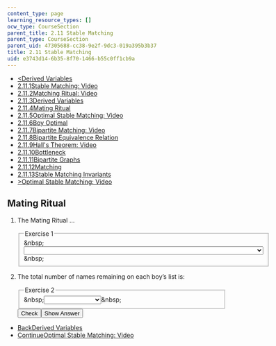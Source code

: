 ```yaml
---
content_type: page
learning_resource_types: []
ocw_type: CourseSection
parent_title: 2.11 Stable Matching
parent_type: CourseSection
parent_uid: 47305688-cc38-9e2f-9dc3-019a395b3b37
title: 2.11 Stable Matching
uid: e3743d14-6b35-8f70-1466-b55c0ff1cb9a
---
```

<ul class="navigation pagination"><li id="top_bck_btn"><a href='/courses/electrical-engineering-and-computer-science/6-042j-mathematics-for-computer-science-spring-2015/structures/stable-matching/derived-variables-0';><<span>Derived Variables</span></a></li><li id="flp_btn_1" ><a href='/courses/electrical-engineering-and-computer-science/6-042j-mathematics-for-computer-science-spring-2015/structures/stable-matching'>2.11.1<span>Stable Matching: Video</span></a></li><li id="flp_btn_2" ><a href='/courses/electrical-engineering-and-computer-science/6-042j-mathematics-for-computer-science-spring-2015/structures/stable-matching/matching-ritual-video'>2.11.2<span>Matching Ritual: Video</span></a></li><li id="flp_btn_3" ><a href='/courses/electrical-engineering-and-computer-science/6-042j-mathematics-for-computer-science-spring-2015/structures/stable-matching/derived-variables-0'>2.11.3<span>Derived Variables</span></a></li><li id="flp_btn_4" class="button_selected"><a href='/courses/electrical-engineering-and-computer-science/6-042j-mathematics-for-computer-science-spring-2015/structures/stable-matching/mating-ritual-0'>2.11.4<span>Mating Ritual</span></a></li><li id="flp_btn_5" ><a href='/courses/electrical-engineering-and-computer-science/6-042j-mathematics-for-computer-science-spring-2015/structures/stable-matching/optimal-stable-matching-video'>2.11.5<span>Optimal Stable Matching: Video</span></a></li><li id="flp_btn_6" ><a href='/courses/electrical-engineering-and-computer-science/6-042j-mathematics-for-computer-science-spring-2015/structures/stable-matching/boy-optimal'>2.11.6<span>Boy Optimal</span></a></li><li id="flp_btn_7" ><a href='/courses/electrical-engineering-and-computer-science/6-042j-mathematics-for-computer-science-spring-2015/structures/stable-matching/bipartite-matching-video'>2.11.7<span>Bipartite Matching: Video</span></a></li><li id="flp_btn_8" ><a href='/courses/electrical-engineering-and-computer-science/6-042j-mathematics-for-computer-science-spring-2015/structures/stable-matching/bipartite-equivalence-relation'>2.11.8<span>Bipartite Equivalence Relation</span></a></li><li id="flp_btn_9" ><a href='/courses/electrical-engineering-and-computer-science/6-042j-mathematics-for-computer-science-spring-2015/structures/stable-matching/hall-s-theorem-video'>2.11.9<span>Hall's Theorem: Video</span></a></li><li id="flp_btn_10" ><a href='/courses/electrical-engineering-and-computer-science/6-042j-mathematics-for-computer-science-spring-2015/structures/stable-matching/bottleneck-3'>2.11.10<span>Bottleneck</span></a></li><li id="flp_btn_11" ><a href='/courses/electrical-engineering-and-computer-science/6-042j-mathematics-for-computer-science-spring-2015/structures/stable-matching/bipartite-graphs-5'>2.11.11<span>Bipartite Graphs</span></a></li><li id="flp_btn_12" ><a href='/courses/electrical-engineering-and-computer-science/6-042j-mathematics-for-computer-science-spring-2015/structures/stable-matching/matching'>2.11.12<span>Matching</span></a></li><li id="flp_btn_13" ><a href='/courses/electrical-engineering-and-computer-science/6-042j-mathematics-for-computer-science-spring-2015/structures/stable-matching/stable-matching-invariants'>2.11.13<span>Stable Matching Invariants</span></a></li><li id="top_continue_btn"><a href='/courses/electrical-engineering-and-computer-science/6-042j-mathematics-for-computer-science-spring-2015/structures/stable-matching/optimal-stable-matching-video';>><span>Optimal Stable Matching: Video</span></a></li></ul><h2 class="subhead">Mating Ritual</h2><div class="self_assessment">
<ol display_name="Mating Ritual" url_name="Mating_Ritual_2">
<li>
<div id="Q1_div" class="problem_question"><p>The Mating Ritual ...</p><fieldset><legend class="visually-hidden">Exercise 1</legend><div class="choice"><label id="Q1_label"><span id="Q1_aria_status" tabindex="-1" class="visually-hidden">&amp;nbsp;</span><select onchange="numericTypedOrDropDownSelected(1)" id="Q1_select" class="problem_text_input"><option correct="false"></option><option correct="false">is deterministic and always produces the same matching, which may or may not be stable</option><option correct="false">requires that no 2 boys have the same list</option><option correct="false">terminates with only stable matchings, but not necessarily the same one</option><option correct="true">is deterministic and always produces the same unique stable matchings</option></select><span style="display:none;" id="Q1_ans_span" tabindex="-1">  is deterministic and always produces the same unique stable matchings</span><span id="Q1_normal_status" class="nostatus" aria-hidden="true">&amp;nbsp;</span></label></div></fieldset></div></li>
<li>
<div id="Q2_div" class="problem_question"><p>The total number of names remaining on each boy&#8217;s list is:</p><fieldset><legend class="visually-hidden">Exercise 2</legend><div class="choice"><label id="Q2_label"><span id="Q2_aria_status" tabindex="-1" class="visually-hidden">&amp;nbsp;</span><select onchange="numericTypedOrDropDownSelected(2)" id="Q2_select" class="problem_text_input"><option correct="false"></option><option correct="false">strictly increasing</option><option correct="false">weakly increasing</option><option correct="false">strictly decreasing</option><option correct="true">weakly decreasing</option></select><span style="display:none;" id="Q2_ans_span" tabindex="-1">  weakly decreasing</span><span id="Q2_normal_status" class="nostatus" aria-hidden="true">&amp;nbsp;</span></label></div></fieldset></div><div class="action"><button id="Q1_button" onclick="checkAnswer({1: 'optionresponse', 2: 'optionresponse'})" class="problem_mo_button">Check</button><button id="Q1_button_show" onclick="showHideSolution({1: 'optionresponse', 2: 'optionresponse'}, 1, [])" class="problem_mo_button">Show Answer</button></div></li>
</ol>
</div><ul class="navigation progress"><li id="bck_btn"><a href='/courses/electrical-engineering-and-computer-science/6-042j-mathematics-for-computer-science-spring-2015/structures/stable-matching/derived-variables-0';>Back<span>Derived Variables</span></a></li><li id="continue_btn"><a href='/courses/electrical-engineering-and-computer-science/6-042j-mathematics-for-computer-science-spring-2015/structures/stable-matching/optimal-stable-matching-video';>Continue<span>Optimal Stable Matching: Video</span></a></li></ul>